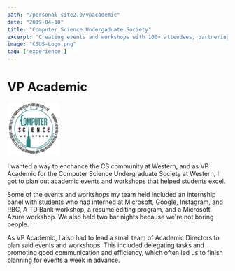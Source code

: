 ```yaml
---
path: "/personal-site2.0/vpacademic"
date: "2019-04-10"
title: "Computer Science Undergaduate Society"
excerpt: "Creating events and workshops with 100+ attendees, partnering with companies like TD Bank, Microsoft, and MLH "
image: "CSUS-Logo.png"
tag: ['experience']
---
```


# VP Academic

<img class="align-self-center mr-3" src="/img/CSUS Logo" width="120" height="120" alt="CSUS Logo">

I wanted a way to enchance the CS community at Western, and as VP Academic for the Computer Science Undergraduate Society at Western, I got to plan out academic events and workshops that helped students excel.

Some of the events and workshops my team held included an internship panel with students who had interned at Microsoft, Google, Instagram, and RBC, A TD Bank workshop, a resume editing program, and a Microsoft Azure workshop. We also held two bar nights because we're not boring people.

As  VP Academic, I also had to lead a small team of Academic Directors to plan said events and workshops. This included delegating tasks and promoting good communication and efficiency, which often led us to finish planning for events a week in advance.
